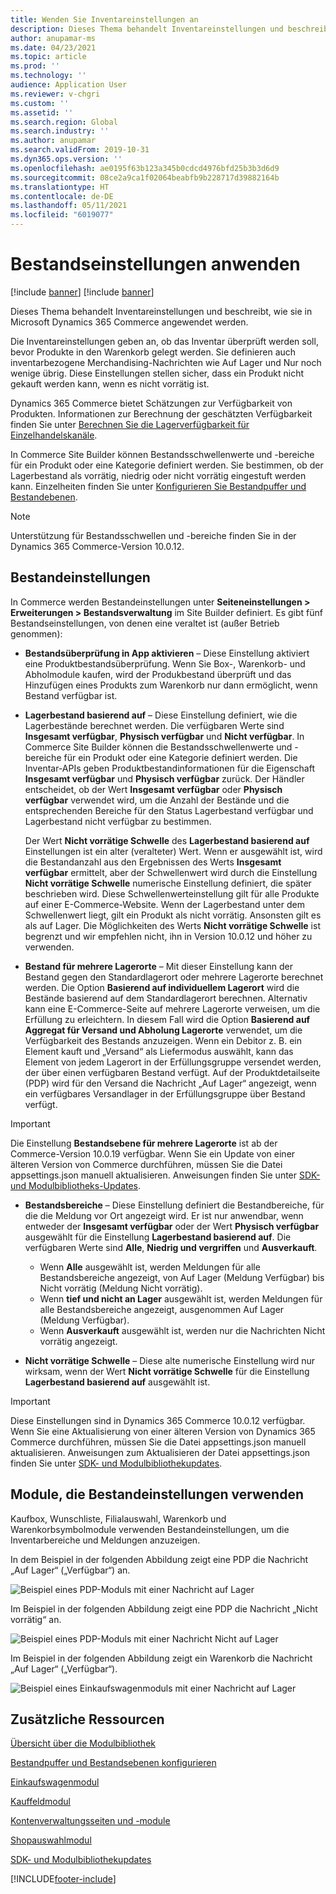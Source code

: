 ```yaml
---
title: Wenden Sie Inventareinstellungen an
description: Dieses Thema behandelt Inventareinstellungen und beschreibt, wie sie in Microsoft Dynamics 365 Commerce angewendet werden.
author: anupamar-ms
ms.date: 04/23/2021
ms.topic: article
ms.prod: ''
ms.technology: ''
audience: Application User
ms.reviewer: v-chgri
ms.custom: ''
ms.assetid: ''
ms.search.region: Global
ms.search.industry: ''
ms.author: anupamar
ms.search.validFrom: 2019-10-31
ms.dyn365.ops.version: ''
ms.openlocfilehash: ae0195f63b123a345b0cdcd4976bfd25b3b3d6d9
ms.sourcegitcommit: 08ce2a9ca1f02064beabfb9b228717d39882164b
ms.translationtype: HT
ms.contentlocale: de-DE
ms.lasthandoff: 05/11/2021
ms.locfileid: "6019077"
---
```

# <a name="apply-inventory-settings"></a>Bestandseinstellungen anwenden

[!include [banner](includes/banner.md)]
[!include [banner](includes/preview-banner.md)]

Dieses Thema behandelt Inventareinstellungen und beschreibt, wie sie in Microsoft Dynamics 365 Commerce angewendet werden.

Die Inventareinstellungen geben an, ob das Inventar überprüft werden soll, bevor Produkte in den Warenkorb gelegt werden. Sie definieren auch inventarbezogene Merchandising-Nachrichten wie Auf Lager und Nur noch wenige übrig. Diese Einstellungen stellen sicher, dass ein Produkt nicht gekauft werden kann, wenn es nicht vorrätig ist.

Dynamics 365 Commerce bietet Schätzungen zur Verfügbarkeit von Produkten. Informationen zur Berechnung der geschätzten Verfügbarkeit finden Sie unter [Berechnen Sie die Lagerverfügbarkeit für Einzelhandelskanäle](calculated-inventory-retail-channels.md).

In Commerce Site Builder können Bestandsschwellenwerte und -bereiche für ein Produkt oder eine Kategorie definiert werden. Sie bestimmen, ob der Lagerbestand als vorrätig, niedrig oder nicht vorrätig eingestuft werden kann. Einzelheiten finden Sie unter [Konfigurieren Sie Bestandpuffer und Bestandebenen](inventory-buffers-levels.md).

> [!NOTE]
> Unterstützung für Bestandsschwellen und -bereiche finden Sie in der Dynamics 365 Commerce-Version 10.0.12.

## <a name="inventory-settings"></a>Bestandeinstellungen

In Commerce werden Bestandeinstellungen unter **Seiteneinstellungen \> Erweiterungen \> Bestandsverwaltung** im Site Builder definiert. Es gibt fünf Bestandseinstellungen, von denen eine veraltet ist (außer Betrieb genommen):

- **Bestandsüberprüfung in App aktivieren** – Diese Einstellung aktiviert eine Produktbestandsüberprüfung. Wenn Sie Box-, Warenkorb- und Abholmodule kaufen, wird der Produkbestand überprüft und das Hinzufügen eines Produkts zum Warenkorb nur dann ermöglicht, wenn Bestand verfügbar ist.
- **Lagerbestand basierend auf** – Diese Einstellung definiert, wie die Lagerbestände berechnet werden. Die verfügbaren Werte sind **Insgesamt verfügbar**, **Physisch verfügbar** und **Nicht verfügbar**. In Commerce Site Builder können die Bestandsschwellenwerte und -bereiche für ein Produkt oder eine Kategorie definiert werden. Die Inventar-APIs geben Produktbestandinformationen für die Eigenschaft **Insgesamt verfügbar** und **Physisch verfügbar** zurück. Der Händler entscheidet, ob der Wert **Insgesamt verfügbar** oder **Physisch verfügbar** verwendet wird, um die Anzahl der Bestände und die entsprechenden Bereiche für den Status Lagerbestand verfügbar und Lagerbestand nicht verfügbar zu bestimmen.

    Der Wert **Nicht vorrätige Schwelle** des **Lagerbestand basierend auf** Einstellungen ist ein alter (veralteter) Wert. Wenn er ausgewählt ist, wird die Bestandanzahl aus den Ergebnissen des Werts **Insgesamt verfügbar** ermittelt, aber der Schwellenwert wird durch die Einstellung **Nicht vorrätige Schwelle** numerische Einstellung definiert, die später beschrieben wird. Diese Schwellenwerteinstellung gilt für alle Produkte auf einer E-Commerce-Website. Wenn der Lagerbestand unter dem Schwellenwert liegt, gilt ein Produkt als nicht vorrätig. Ansonsten gilt es als auf Lager. Die Möglichkeiten des Werts **Nicht vorrätige Schwelle** ist begrenzt und wir empfehlen nicht, ihn in Version 10.0.12 und höher zu verwenden.

- **Bestand für mehrere Lagerorte** – Mit dieser Einstellung kann der Bestand gegen den Standardlagerort oder mehrere Lagerorte berechnet werden. Die Option **Basierend auf individuellem Lagerort** wird die Bestände basierend auf dem Standardlagerort berechnen. Alternativ kann eine E-Commerce-Seite auf mehrere Lagerorte verweisen, um die Erfüllung zu erleichtern. In diesem Fall wird die Option **Basierend auf Aggregat für Versand und Abholung Lagerorte** verwendet, um die Verfügbarkeit des Bestands anzuzeigen. Wenn ein Debitor z. B. ein Element kauft und „Versand“ als Liefermodus auswählt, kann das Element von jedem Lagerort in der Erfüllungsgruppe versendet werden, der über einen verfügbaren Bestand verfügt. Auf der Produktdetailseite (PDP) wird für den Versand die Nachricht „Auf Lager“ angezeigt, wenn ein verfügbares Versandlager in der Erfüllungsgruppe über Bestand verfügt. 

> [!IMPORTANT] 
> Die Einstellung **Bestandsebene für mehrere Lagerorte** ist ab der Commerce-Version 10.0.19 verfügbar. Wenn Sie ein Update von einer älteren Version von Commerce durchführen, müssen Sie die Datei appsettings.json manuell aktualisieren. Anweisungen finden Sie unter [SDK- und Modulbibliotheks-Updates](e-commerce-extensibility/sdk-updates.md#update-the-appsettingsjson-file).

- **Bestandsbereiche** – Diese Einstellung definiert die Bestandbereiche, für die die Meldung vor Ort angezeigt wird. Er ist nur anwendbar, wenn entweder der **Insgesamt verfügbar** oder der Wert **Physisch verfügbar** ausgewählt für die Einstellung **Lagerbestand basierend auf**. Die verfügbaren Werte sind **Alle**, **Niedrig und vergriffen** und **Ausverkauft**.

    - Wenn **Alle** ausgewählt ist, werden Meldungen für alle Bestandsbereiche angezeigt, von Auf Lager (Meldung Verfügbar) bis Nicht vorrätig (Meldung Nicht vorrätig).
    - Wenn **tief und nicht an Lager** ausgewählt ist, werden Meldungen für alle Bestandsbereiche angezeigt, ausgenommen Auf Lager (Meldung Verfügbar).
    - Wenn **Ausverkauft** ausgewählt ist, werden nur die Nachrichten Nicht vorrätig angezeigt.

- **Nicht vorrätige Schwelle** – Diese alte numerische Einstellung wird nur wirksam, wenn der Wert **Nicht vorrätige Schwelle** für die Einstellung **Lagerbestand basierend auf** ausgewählt ist.

> [!IMPORTANT] 
> Diese Einstellungen sind in Dynamics 365 Commerce 10.0.12 verfügbar. Wenn Sie eine Aktualisierung von einer älteren Version von Dynamics 365 Commerce durchführen, müssen Sie die Datei appsettings.json manuell aktualisieren. Anweisungen zum Aktualisieren der Datei appsettings.json finden Sie unter [SDK- und Modulbibliothekupdates](e-commerce-extensibility/sdk-updates.md#update-the-appsettingsjson-file).

## <a name="modules-that-use-inventory-settings"></a>Module, die Bestandeinstellungen verwenden

Kaufbox, Wunschliste, Filialauswahl, Warenkorb und Warenkorbsymbolmodule verwenden Bestandeinstellungen, um die Inventarbereiche und Meldungen anzuzeigen.

In dem Beispiel in der folgenden Abbildung zeigt eine PDP die Nachricht „Auf Lager“ („Verfügbar“) an.

![Beispiel eines PDP-Moduls mit einer Nachricht auf Lager](./media/pdp-InStock.png)

Im Beispiel in der folgenden Abbildung zeigt eine PDP die Nachricht „Nicht vorrätig“ an.

![Beispiel eines PDP-Moduls mit einer Nachricht Nicht auf Lager](./media/pdp-outofstock.png)

Im Beispiel in der folgenden Abbildung zeigt ein Warenkorb die Nachricht „Auf Lager“ („Verfügbar“).

![Beispiel eines Einkaufswagenmoduls mit einer Nachricht auf Lager](./media/cart-instock.png)

## <a name="additional-resources"></a>Zusätzliche Ressourcen

[Übersicht über die Modulbibliothek](starter-kit-overview.md)

[Bestandpuffer und Bestandsebenen konfigurieren](inventory-buffers-levels.md)

[Einkaufswagenmodul](add-cart-module.md)

[Kauffeldmodul](add-buy-box.md)

[Kontenverwaltungsseiten und -module](account-management.md)

[Shopauswahlmodul](store-selector.md)

[SDK- und Modulbibliothekupdates](e-commerce-extensibility/sdk-updates.md)


[!INCLUDE[footer-include](../includes/footer-banner.md)]
